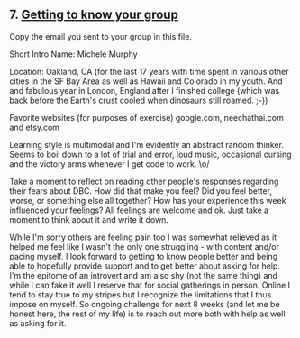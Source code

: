 ## 7. [Getting to know your group](7_get_to_know_your_group/readme.md)

Copy the email you sent to your group in this file.


Short Intro
Name: Michele Murphy

Location: Oakland, CA (for the last 17 years with time spent in various other cities in the SF Bay Area as well as Hawaii and Colorado in my youth. And and fabulous year in London, England after I finished college (which was back before the Earth's crust cooled when dinosaurs still roamed. ;-))

Favorite websites (for purposes of exercise) google.com, neechathai.com and etsy.com

Learning style is multimodal and I'm evidently an abstract random thinker. Seems to boil down to a lot of trial and error, loud music, occasional cursing and the victory arms whenever I get code to work. \o/



Take a moment to reflect on reading other people's responses regarding their fears about DBC. How did that make you feel? Did you feel better, worse, or something else all together? How has your experience this week influenced your feelings? All feelings are welcome and ok. Just take a moment to think about it and write it down. 


While I'm sorry others are feeling pain too I was somewhat relieved as it helped me feel like I wasn't the only one struggling - with content and/or pacing myself. I look forward to getting to know people better and being able to hopefully provide support and to get better about asking for help. I'm the epitome of an introvert and am also shy (not the same thing) and while I can fake it well I reserve that for social gatherings in person. Online I tend to stay true to my stripes but I recognize the limitations that I thus impose on myself. So ongoing challenge for next 8 weeks (and let me be honest here, the rest of my life) is to reach out more both with help as well as asking for it.
